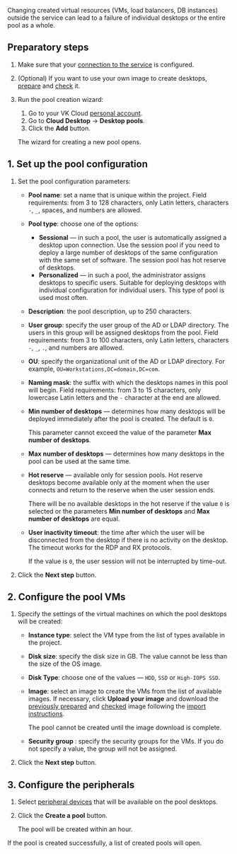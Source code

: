 <warn>

Changing created virtual resources (VMs, load balancers, DB instances) outside the service can lead to a failure of individual desktops or the entire pool as a whole.

</warn>

## Preparatory steps

1. Make sure that your [connection to the service](../../config/) is configured.
1. (Optional) If you want to use your own image to create desktops, [prepare](/en/base/cloud-desktops/concepts/desktop-image) and [check](/en/base/cloud-desktops/how-to-guides/check-desktop-image) it.
1. Run the pool creation wizard:
   1. Go to your VK Cloud [personal account](https://msk.cloud.vk.com/app/en).
   1. Go to **Cloud Desktop** → **Desktop pools**.
   1. Click the **Add** button.

   The wizard for creating a new pool opens.

## 1. Set up the pool configuration

1. Set the pool configuration parameters:

    - **Pool name**: set a name that is unique within the project. Field requirements: from 3 to 128 characters, only Latin letters, characters `-`, `_`, spaces, and numbers are allowed.
    - **Pool type**: choose one of the options:

        - **Sessional** — in such a pool, the user is automatically assigned a desktop upon connection. Use the session pool if you need to deploy a large number of desktops of the same configuration with the same set of software. The session pool has hot reserve of desktops.
        - **Personalized** — in such a pool, the administrator assigns desktops to specific users. Suitable for deploying desktops with individual configuration for individual users. This type of pool is used most often.

    - **Description**: the pool description, up to 250 characters.
    - **User group**: specify the user group of the AD or LDAP directory. The users in this group will be assigned desktops from the pool. Field requirements: from 3 to 100 characters, only Latin letters, characters `-`, `_`, `.`, and numbers are allowed.
    - **OU**: specify the organizational unit of the AD or LDAP directory. For example, `OU=Workstations,DC=domain,DC=com`.
    - **Naming mask**: the suffix with which the desktops names in this pool will begin. Field requirements: from 3 to 15 characters, only lowercase Latin letters and the `-` character at the end are allowed.
    - **Min number of desktops** — determines how many desktops will be deployed immediately after the pool is created. The default is `0`.

      This parameter cannot exceed the value of the parameter **Max number of desktops**.

    - **Max number of desktops** — determines how many desktops in the pool can be used at the same time.
    - **Hot reserve** — available only for session pools. Hot reserve desktops become available only at the moment when the user connects and return to the reserve when the user session ends.

      There will be no available desktops in the hot reserve if the value `0` is selected or the parameters **Min number of desktops** and **Max number of desktops** are equal.

    - **User inactivity timeout**: the time after which the user will be disconnected from the desktop if there is no activity on the desktop. The timeout works for the RDP and RX protocols.

      If the value is `0`, the user session will not be interrupted by time-out.

1. Click the **Next step** button.

## 2. Configure the pool VMs

1. Specify the settings of the virtual machines on which the pool desktops will be created:

    - **Instance type**: select the VM type from the list of types available in the project.
    - **Disk size**: specify the disk size in GB. The value cannot be less than the size of the OS image.
    - **Disk Type**: choose one of the values — `HDD`, `SSD` or `High-IOPS SSD`.
    - **Image**: select an image to create the VMs from the list of available images. If necessary, click **Upload your image** and download the [previously prepared](/en/base/cloud-desktops/concepts/desktop-image) and [checked](/en/base/cloud-desktops/how-to-guides/check-desktop-image) image following the [import instructions](/en/base/iaas/service-management/images/images-manage#importing_an_image).

      <info>

      The pool cannot be created until the image download is complete.

      </info>

    - **Security group <pool name>**: specify the security groups for the VMs. If you do not specify a value, the group will not be assigned.

1. Click the **Next step** button.

## 3. Configure the peripherals

1. Select [peripheral devices](../../../concepts/about#available_peripherals) that will be available on the pool desktops.
1. Click the **Create a pool** button.

   The pool will be created within an hour.

If the pool is created successfully, a list of created pools will open.
